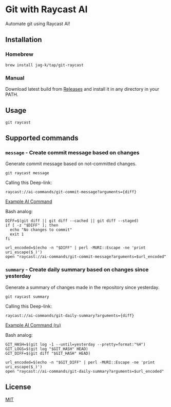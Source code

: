 # Git with Raycast AI

Automate git using Raycast AI!

## Installation

### Homebrew

```shell
brew install jag-k/tap/git-raycast
```

### Manual

Download latest build from [Releases](https://github.com/jag-k/git-raycast/releases) and install it in any directory in your PATH.

## Usage

```shell
git raycast
```

## Supported commands

### `message` - Create commit message based on changes

Generate commit message based on not-committed changes.

```shell
git raycast message
```

Calling this Deep-link:

```
raycast://ai-commands/git-commit-message?arguments={diff}
```

[Example AI Command](https://prompts.ray.so/shared?prompts=%7B%22model%22:%22openai-gpt-4%22,%22prompt%22:%22Here%20are%20my%20code%20changes:%5Cn%60%60%60diff%5Cn%7Bargument%20name%3D%5C%22diff%5C%22%7D%5Cn%60%60%60%5Cn%5CnPlease%20generate%20a%20git%20commit%20message%20with%20the%20following%20structure:%5Cn%60%60%60%5Cn%7BCommit%20message%7D%5Cn%5Cn%7BDescription%7D%5Cn%60%60%60%5Cn%5CnFor%20example:%5Cn%60%60%60%5CnAdd%20search%20functionality%20to%20notifications%20%5Cn%5Cn-%20Implement%20search%20by%20issue%20identifiers,%20issue%20titles,%20or%20usernames%20in%20notifications%5Cn-%20Remove%20console.log%20from%20getNotificationTitle%20function%5Cn-%20Enhance%20notification%20item%20display%20with%20additional%20keywords%20for%20search%5Cn%60%60%60%22,%22highlightEdits%22:false,%22icon%22:%22stars%22,%22title%22:%22Git%20Commit%20Message%22,%22creativity%22:%22medium%22%7D)

Bash analog:

```shell
DIFF=$(git diff || git diff --cached || git diff --staged)
if [ -z "$DIFF" ]; then
  echo "No changes to commit"
  exit 1
fi

url_encoded=$(echo -n "$DIFF" | perl -MURI::Escape -ne 'print uri_escape($_)')
open "raycast://ai-commands/git-commit-message?arguments=$url_encoded"
```


### `summary` - Create daily summary based on changes since yesterday

Generate a summary of changes made in the repository since yesterday.

```shell
git raycast summary
```

Calling this Deep-link:

```
raycast://ai-commands/git-daily-summary?arguments={diff}
```

[Example AI Command (ru)](https://prompts.ray.so/shared?prompts=%7B%22model%22:%22openai-gpt-4%22,%22prompt%22:%22%D0%9D%D0%B0%D0%BF%D0%B8%D1%88%D0%B8%20%D0%BD%D0%B5%D0%B1%D0%BE%D0%BB%D1%8C%D1%88%D0%BE%D0%B5%20%D0%BE%D0%B1%D0%BE%D0%B1%D1%89%D0%B5%D0%BD%D0%B8%D0%B5%20%D0%B2%D1%81%D0%B5%D0%B3%D0%BE%20%D1%82%D0%BE%D0%B3%D0%BE,%20%D1%87%D1%82%D0%BE%20%D0%B1%D1%8B%D0%BB%D0%BE%20%D0%B7%D0%B0%20%D0%B4%D0%B5%D0%BD%D1%8C%20%D0%BE%D1%81%D0%BD%D0%BE%D0%B2%D1%8B%D0%B2%D0%B0%D1%8F%D1%81%D1%8C%20%D0%BD%D0%B0%20diff%20%D0%B7%D0%B0%20%D0%B2%D0%B5%D1%81%D1%8C%20%D0%B4%D0%B5%D0%BD%D1%8C.%5Cn%5Cn%D0%9D%D0%95%20%D0%9D%D0%A3%D0%96%D0%9D%D0%9E%20%D0%BE%D0%BF%D0%B8%D1%81%D1%8B%D0%B2%D0%B0%D1%82%D1%8C%20%D0%B8%20%D1%80%D0%B0%D1%81%D1%81%D0%BA%D0%B0%D0%B7%D1%8B%D0%B2%D0%B0%D1%82%D1%8C%20%D0%BF%D1%80%D0%BE%20%D0%BA%D0%B0%D0%B6%D0%B4%D1%8B%D0%B9%20%D1%84%D0%B0%D0%B9%D0%BB%20%D0%BE%D1%82%D0%B4%D0%B5%D0%BB%D1%8C%D0%BD%D0%BE.%20%D0%A1%D0%B4%D0%B5%D0%BB%D0%B0%D0%B9%20%D1%81%D0%B2%D0%BE%D0%B5%D0%BE%D0%B1%D1%80%D0%B0%D0%B7%D0%BD%D1%83%D1%8E%20%D0%BA%D1%80%D0%B0%D1%82%D0%BA%D1%83%D1%8E%20%D0%B2%D1%8B%D0%B6%D0%B8%D0%BC%D0%BA%D1%83%20%D0%B7%D0%B0%20%D0%B2%D0%B5%D1%81%D1%8C%20%D0%B4%D0%B5%D0%BD%D1%8C%20%D0%B2%20%D0%BD%D0%B5%D1%81%D0%BA%D0%BE%D0%BB%D1%8C%D0%BA%D0%BE%20%D0%BF%D1%83%D0%BD%D0%BA%D1%82%D0%BE%D0%B2.%20%D0%9F%D1%80%D0%BE%D1%81%D1%82%D0%BE%20%D1%80%D0%B5%D0%B7%D1%83%D0%BB%D1%8C%D1%82%D0%B0%D1%82%20%D0%BA%D0%BE%D1%82%D0%BE%D1%80%D1%8B%D0%B9%20%D0%B1%D1%8B%D0%BB%20%D0%B4%D0%BE%D1%81%D1%82%D0%B8%D0%B3%D0%BD%D1%83%D1%82.%5Cn%5Cn%D0%9F%D0%BE%D1%81%D1%82%D0%B0%D1%80%D0%B0%D0%B9%D1%81%D1%8F%20%D1%83%D0%BB%D0%BE%D0%B6%D0%B8%D1%82%D1%81%D1%8F%20%D0%9C%D0%90%D0%9A%D0%A1%D0%98%D0%9C%D0%A3%D0%9C%20%D0%B2%204-5%20%D0%BF%D1%83%D0%BD%D0%BA%D1%82%D0%BE%D0%B2.%5Cn%5Cn%D0%9F%D1%80%D0%B8%20%D0%BD%D0%B5%D0%BE%D0%B1%D1%85%D0%BE%D0%B4%D0%B8%D0%BC%D0%BE%D1%81%D1%82%D0%B8%20%D0%BF%D0%B5%D1%80%D0%B5%D0%B2%D0%B5%D0%B4%D0%B8%20%D0%BD%D0%B0%20%D1%80%D1%83%D1%81%D1%81%D0%BA%D0%B8%D0%B9%20%D1%8F%D0%B7%D1%8B%D0%BA.%20%D0%A2%D0%B0%D0%BA%20%D0%B6%D0%B5%20%D0%B8%D1%81%D0%BF%D0%BE%D0%BB%D1%8C%D0%B7%D1%83%D0%B9%20%D0%B3%D0%BB%D0%B0%D0%B3%D0%BE%D0%BB%D1%8B%20%D0%BF%D1%80%D0%BE%D1%88%D0%B5%D0%B4%D1%88%D0%B5%D0%B3%D0%BE%20%D0%B2%D1%80%D0%B5%D0%BC%D0%B5%D0%BD%D0%B8%20%D0%B2%20%D0%BC%D1%83%D0%B6%D1%81%D0%BA%D0%BE%D0%BC%20%D1%80%D0%BE%D0%B4%D0%B5%20%D0%B4%D0%BB%D1%8F%20%D1%83%D0%BA%D0%B0%D0%B7%D0%B0%D0%BD%D0%B8%D0%B9%20%D1%87%D1%82%D0%BE%20%D0%B1%D1%8B%D0%BB%D0%BE%20%D1%81%D0%B4%D0%B5%D0%BB%D0%B0%D0%BD%D0%BE.%20%D0%9D%D0%B0%D0%BF%D1%80%D0%B8%D0%BC%D0%B5%D1%80:%20%5C%22%D0%9E%D0%B1%D0%BD%D0%BE%D0%B2%D0%B8%D0%BB%20%D0%B7%D0%B0%D0%B2%D0%B8%D1%81%D0%B8%D0%BC%D0%BE%D1%81%D1%82%D0%B8%20%D0%B2%20%D0%BF%D1%80%D0%BE%D0%B5%D0%BA%D1%82%D0%B5%5C%22%5Cn%5Cn%D0%AD%D1%82%D0%BE%D1%82%20%D0%BE%D1%82%D1%87%D1%91%D1%82%20%D1%8F%20%D0%BF%D0%BE%D0%BA%D0%B0%D0%B7%D1%8B%D0%B2%D0%B0%D1%8E%20%D0%BA%D0%BE%D0%BB%D0%BB%D0%B5%D0%B3%D0%B0%D0%BC,%20%D0%BA%D0%BE%D1%82%D0%BE%D1%80%D1%8B%D0%B5%20%D0%BD%D0%B5%20%D0%B7%D0%BD%D0%B0%D1%8E%D1%82%20%D1%81%D0%B0%D0%BC%D1%83%20%D1%81%D1%82%D1%80%D1%83%D0%BA%D1%82%D1%83%D1%80%D1%83%20%D0%BF%D1%80%D0%BE%D0%B5%D0%BA%D1%82%D0%B0%20%D0%B8%20%D0%BD%D0%B5%20%D0%BF%D0%BE%D0%BD%D0%B8%D0%BC%D0%B0%D1%8E%D1%82%20%D0%B7%D0%B0%20%D1%87%D1%82%D0%BE%20%D0%BE%D1%82%D0%B2%D0%B5%D1%87%D0%B0%D0%B5%D1%82%20%D1%82%D0%BE%D1%82%20%D0%B8%D0%BB%D0%B8%20%D0%B8%D0%BD%D0%BE%D0%B9%20%D1%84%D0%B0%D0%B9%D0%BB.%5Cn%5Cn%D0%9E%D1%82%D0%B4%D0%B0%D0%B9%20%D1%80%D0%B5%D0%B7%D1%83%D0%BB%D1%8C%D1%82%D0%B0%D1%82%20%D0%B2%20%D1%82%D0%B0%D0%BA%D0%BE%D0%BC%20%D0%B2%D0%B8%D0%B4%D0%B5:%5Cn%5Cn%60%60%60md%5Cn%D0%9E%D1%82%D1%87%D1%91%D1%82%20%D0%B7%D0%B0%20%D1%81%D0%B5%D0%B3%D0%BE%D0%B4%D0%BD%D1%8F:%5Cn%5Cn-%20%7B%D0%B7%D0%B4%D0%B5%D1%81%D1%8C%20%D0%B2%D0%B5%D1%81%D1%8C%20%D1%81%D0%BF%D0%B8%D1%81%D0%BE%D0%BA%7D%5Cn%5Cn%D0%9F%D0%BB%D0%B0%D0%BD%D1%8B%20%D0%BD%D0%B0%20%D0%B7%D0%B0%D0%B2%D1%82%D1%80%D0%B0:%5Cn%5Cn-%20%7B%D0%BF%D0%BB%D0%B0%D0%BD%D1%8B%20%D0%BD%D0%B0%20%D0%B7%D0%B0%D0%B2%D1%82%D1%80%D0%B0%7D%5Cn%60%60%60%5Cn%5Cn%D0%92%D0%BE%D1%82%20%D0%B8%D1%81%D1%82%D0%BE%D1%80%D0%B8%D1%8F%20%D0%B8%20diff:%5Cn%60%60%60diff%5Cn%7Bargument%20name%3D%5C%22diff%5C%22%7D%5Cn%60%60%60%22,%22highlightEdits%22:false,%22icon%22:%22bullet-points%22,%22title%22:%22Git%20Daily%20Summary%22,%22creativity%22:%22medium%22%7D)

Bash analog:

```shell
GIT_HASH=$(git log -1 --until=yesterday --pretty=format:"%H")
GIT_LOGS=$(git log "$GIT_HASH" HEAD)
GIT_DIFF=$(git diff "$GIT_HASH" HEAD)

url_encoded=$(echo -n "$GIT_DIFF" | perl -MURI::Escape -ne 'print uri_escape($_)')
open "raycast://ai-commands/git-daily-summary?arguments=$url_encoded"
```

## License

[MIT](LICENSE)

